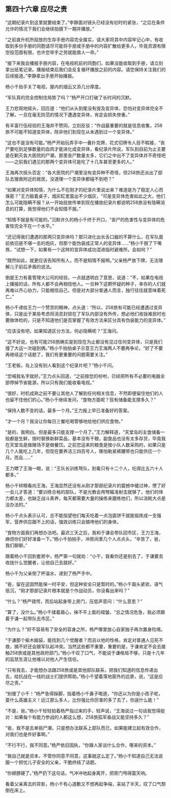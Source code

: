 ## 第四十六章 应尽之责
“这期纪录片到这里就要结束了。”李静面对镜头已经没有初时的紧张，“之后在条件允许的情况下我们会继续拍摄下一期并播放。”

“之前直升机所投放的生存手册内容完全属实，请大家将其中内容牢记心中，有收取到多份手册的同胞请尽可能将手册或手册中的内容扩散给更多人，毕竟资源有限空投范围有限，也许您举手之劳就能救人一命。”

“接下来我会播报手册内容，在电视机前的同胞们，如果没能收取到手册，请立刻拿出纸笔记录。播报结束后我们会反复循环播放之前的内容。请您保持关注我们的后续报道。”李静拿出手册开始播报。

杨小千抬手关了电视，屋内的烟云又添几分厚度。

“军队真的完全控制住局势了吗？”杨严开口打破了长时间的沉默。

王力悲观地摇头，回应道：“他们从头到尾没有提及变异体，恐怕对变异体完全不了解，一旦在毫无防范的情况下遭遇变异体，肯定会损失惨重。”

有丰富行伍经验的王海并不赞同，立刻反驳：“作战最重要的就是信息收集，258旅不可能不知道变异体，除非他们到现在从未遇到过一个变异体。”

“这也不是没有可能。”杨严开始玩弄手中一叠扑克牌，花式切牌令人目不暇接，“丧尸要吃到足够数量的血肉才能进化成变异体，看纪录片所说，军队到目前为止主要是在剿灭各大医院的尸潮，那里丧尸数量太多，它们之中出不了变异体并不奇怪吧――之前我们遇见的那两个变异体可是吃了十几车甚至更多的人。”

王海再次摇头否定：“各大医院的尸潮里没有变异种不奇怪，但258旅还派出了部队去搜救附近的居民，没道理一个变异体都碰不到吧？”

“如果对变异体知情，为什么不在刚才的纪录片里说出来？难道是为了稳定人心而保密？”王力敲着桌子，烟灰缸里震出不少烟灰，“可是变异体危害如此之大，他们怎么可能隐瞒不报？从一开始投放传单到现在播放纪录片都说明258旅没有隐瞒消息的打算，我觉得他们不会知情不报。”

“知情不报是有可能的。”沉默许久的杨小千终于开口，“丧尸的危害性与变异体的危害性完全不在一个水平。”

“还记得我们遭遇的那两只变异体吗？那只进化出长舌口器的不算什么，在军队面前依旧是不堪一击的炮灰，但那个能伪装成正常人的变异体……”杨小千抿了下嘴唇，“试想一下，如果有一个这样的变异体成功混进临时避难所，会如何？”

“既然如此，就更应该告知所有人，而不是知情不报啊。”父亲杨严放下牌，无法理解儿子前后矛盾的说法。

倒是王力有着管理大公司的经验，一点就透明白了意思，说道：“不，如果在电视上播报的话，所有人都不会再相信他人。一旦种下这颗怀疑的种子，幸存的人们就再难以齐心协力，只能相信自己，但是对大部分普通人而言，独行往往就意味着死亡。”

杨小千递给王力一个赞赏的眼神，点头道：“所以，258旅有可能已经遭遇过变异体，只是出于某些考虑将消息封锁在了军队内部没有外传，想必他们收拢难民时也要做体检的，只是不知道他们是否掌握了有效方法来区分具有伪装能力的变异体。”

“应该没有吧，如果知道区分方法，何必隐瞒呢？”王海问。

“这不好说，也有可能258旅确实是到现在为止都没有见过任何变异体，只是我们撞了大运一次碰到俩。”杨小千拍拍桌子示意王力王海两人不要再争论，“好了不要再继续这个话题了，我们有更重要的问题需要关注。”

“王老板，岛上没有别人看到这个纪录片吧？”杨小千问。

“您喊我名字就好。”王力点头回道，“之前按您的吩咐，已经把所有不必要的电器全部停掉节省能源，所以只有我们能收看电视。”

“很好，时机成熟之前不要让其他人了解到任何相关信息，不然即便留住他们的人也留不住他们的心。”杨小千继续发问，“食物方面呢？现有储备能支撑多久？”

“保持人数不变的话，最多一个月。”王力报上早已准备好的答案。

“才一个月？我没让你每日三餐吃喝管够地给他们供应食物。”

“是的，我明白。但是最多只能支撑一个月了。”王力解释道，“天堂岛的主食储备一般都是生鲜，按时替换新鲜菜品，基本没有干粮，副食品也没有太多存货，毕竟我在天堂岛是做赌场不是做餐饮。之前您运来的粮食是按小队人数采购的，如果只是几个人能吃上几年，但现在要养活三四百号人，哪怕勒紧裤腰带也只能供应一个月。而且……”

王力瞟了王海一眼，说：“王队长训练弩队，别看只有十二个人，吃得比五六十人都多。”

杨小千转眼看向王海，王海显然还没有从刚才那部纪录片的震撼中缓过神，愣了好一会儿才答道：“要训练合格的部队，不是光教会用弩瞄准射击就够了，他们的体力都太差，也缺乏战斗素养，每天都需要大量的操练来磨练他们，所以消耗大点是没办法的。”

杨小千点头表示认可，总不能指望他们每天吃着一点泡面饼干就能锻炼成一支强军，营养供应跟不上的话，强效训练只会搞垮他们的身体。

“食物方面我们再想办法吧。最迟三天之后，我和于谦会带队回市区，王力王海，麻烦你们好好准备一下。”杨小千拍拍手，冲房间里几个人点点头，“辛苦了，爸，我们聊聊。”

跟着杨小千回到套房中，杨严第一句就劝：“小千，我看你还是别去了，于谦要去收拢什么觉醒者，让他自己去就好。”

杨小千为父亲倒了杯温水，递到了杨严手中。

“爸，留在这固然能保一时平安，但这种安全只是暂时的。”杨小千眉头紧锁，语气低沉，“刚才那部记录片根本就是个作战动员，你没看出来吗？”

“什么？”杨严错愕，而后站起身带上房门，压低声音问：“什么意思？”

“算了，没什么。”杨小千揉着眉心，抹不平上面的褶皱，“总之情况危急，我必须跟着于谦一起带队去市区。”

“为什么？”好不容易有了安全的容身之所，杨严哪里放心自家独子再次置身险境。

“于谦那个榆木脑袋，能找到几个觉醒者？而且以他的性格，肯定对普通人见死不救，搞不好还会跟军队起冲突。当然这些都不重要，重要的是，于谦肯定不会去接触258旅或是其他政府部门。”杨小千叹了口气，不能说于谦格局不够，只是十几年的监禁生涯让他难以对他人产生信任。

“只有我去，才能想办法跟258旅或是其他部队联系，把我们知道的信息传递出去，给抗战在一线的战士们提供帮助。”杨小千望着落地窗外的远景，说，“这是应尽之责。”

“别傻了小千！”杨严急得跺脚，指着杨小千鼻子喝道，“你还以为你是小孩子呢，耍什么英雄主义！远江那么多人，比你强比你厉害的多了去了，你逞什么能！”

“不是，爸。”杨小千轻轻拍着杨严指过来的手，轻声说，“王海说过一句话我觉得挺对：如果每个有能力参战的人都这么想，258旅孤军奋战又能坚持多久？”

“爸，我不是去单挑尸潮，只是想办法联系上部队而已，如果能建立起有效合作，对我们也是件好事啊。”

“不行不行，我不同意。”杨严依旧固执，“你跟人家谈什么合作，哪来的资本。”

“我自己就是资本，不管你同意不同意，这事就这么定了。”杨小千知道自己无法说服一个担忧儿子安全的父亲，干脆终结了话题。

“你翅膀硬了。”杨严扔下这句话，气冲冲地起身离开，把房门甩得震天响。

看着父亲离去的背影，杨小千有心道歉又不想再起争端，呆站了半天，叹了口气颓倒在床上。

